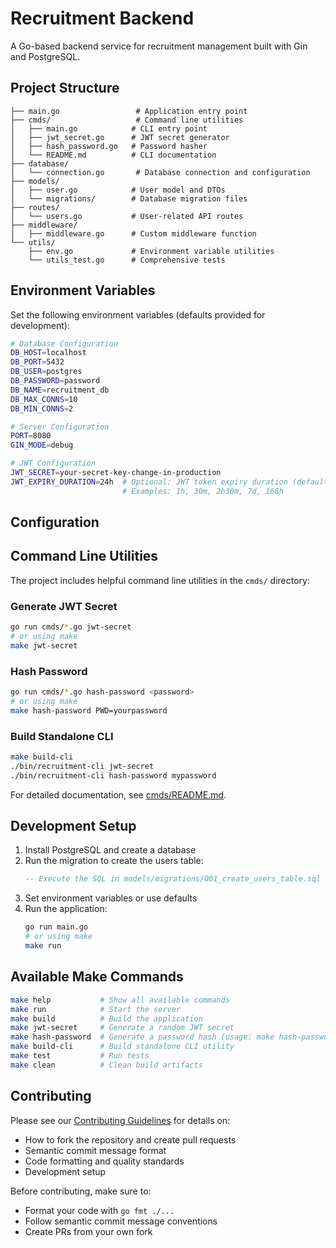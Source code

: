 # Recruitment Backend

A Go-based backend service for recruitment management built with Gin and PostgreSQL.

## Project Structure

```
├── main.go                 # Application entry point
├── cmds/                   # Command line utilities
│   ├── main.go            # CLI entry point
│   ├── jwt_secret.go      # JWT secret generator
│   ├── hash_password.go   # Password hasher
│   └── README.md          # CLI documentation
├── database/
│   └── connection.go       # Database connection and configuration
├── models/
│   ├── user.go            # User model and DTOs
│   └── migrations/        # Database migration files
├── routes/
│   └── users.go           # User-related API routes
├── middleware/
│   ├── middleware.go      # Custom middleware function
└── utils/
    ├── env.go             # Environment variable utilities
    └── utils_test.go      # Comprehensive tests
```

## Environment Variables

Set the following environment variables (defaults provided for development):

```bash
# Database Configuration
DB_HOST=localhost
DB_PORT=5432
DB_USER=postgres
DB_PASSWORD=password
DB_NAME=recruitment_db
DB_MAX_CONNS=10
DB_MIN_CONNS=2

# Server Configuration
PORT=8080
GIN_MODE=debug

# JWT Configuration
JWT_SECRET=your-secret-key-change-in-production
JWT_EXPIRY_DURATION=24h  # Optional: JWT token expiry duration (default: 24h)
                         # Examples: 1h, 30m, 2h30m, 7d, 168h
```

## Configuration

## Command Line Utilities

The project includes helpful command line utilities in the `cmds/` directory:

### Generate JWT Secret
```bash
go run cmds/*.go jwt-secret
# or using make
make jwt-secret
```

### Hash Password
```bash
go run cmds/*.go hash-password <password>
# or using make
make hash-password PWD=yourpassword
```

### Build Standalone CLI
```bash
make build-cli
./bin/recruitment-cli jwt-secret
./bin/recruitment-cli hash-password mypassword
```

For detailed documentation, see [cmds/README.md](cmds/README.md).

## Development Setup

1. Install PostgreSQL and create a database
2. Run the migration to create the users table:
   ```sql
   -- Execute the SQL in models/migrations/001_create_users_table.sql
   ```
3. Set environment variables or use defaults
4. Run the application:
   ```bash
   go run main.go
   # or using make
   make run
   ```

## Available Make Commands

```bash
make help           # Show all available commands
make run            # Start the server
make build          # Build the application
make jwt-secret     # Generate a random JWT secret
make hash-password  # Generate a password hash (usage: make hash-password PWD=yourpassword)
make build-cli      # Build standalone CLI utility
make test           # Run tests
make clean          # Clean build artifacts
```

## Contributing

Please see our [Contributing Guidelines](CONTRIBUTING.md) for details on:

- How to fork the repository and create pull requests
- Semantic commit message format
- Code formatting and quality standards
- Development setup

Before contributing, make sure to:
- Format your code with `go fmt ./...`
- Follow semantic commit message conventions
- Create PRs from your own fork